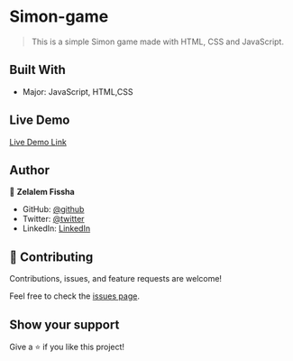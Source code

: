 # Simon-game

> This is a simple Simon game made with HTML, CSS and JavaScript.   


## Built With

- Major: JavaScript, HTML,CSS

## Live Demo

[Live Demo Link](https://zelalem1222.github.io/Simon-game/)

## Author


👤 **Zelalem Fissha**

- GitHub: [@github](https://github.com/Zelalem1222)
- Twitter: [@twitter](https://twitter.com/Zelalem52236790)
- LinkedIn: [LinkedIn](https://www.linkedin.com/in/zelalemfissha/)




## 🤝 Contributing

Contributions, issues, and feature requests are welcome!

Feel free to check the [issues page](https://github.com/Zelalem1222/Simon-game/issues).

## Show your support

Give a ⭐️ if you like this project!

